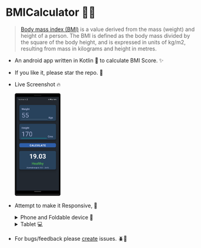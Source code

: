 # BMICalculator 💪🏻
> [Body mass index (BMI)](https://en.wikipedia.org/wiki/Body_mass_index) is a value derived from the mass (weight) and height of a person. The BMI is defined as the body mass divided by the square of the body height, and is expressed in units of kg/m2, resulting from mass in kilograms and height in metres.

- An android app written in Kotlin 💜 to calculate BMI Score. ✨
- If you like it, please star the repo. 🌟
- Live Screenshot 🔥
  
    <img width="25%" height="25%" src="./screenshot/BMI_SS.png"/>

- Attempt to make it Responsive, 🔎

  <details>
    <summary>Phone and Foldable device 📱</summary>
  
    <img width="80%" height="80%" src="./screenshot/BMI_ss_phone_fold.png"/>
  </details>

  <details>
    <summary>Tablet 💻 </summary>
  
    <img width="80%" height="80%" src="./screenshot/BMI_ss_tablet.png"/>
  </details>

- For bugs/feedback please [create](https://github.com/SandeepUrankar/BMICalculator/issues/new) issues. 🪲🐛
